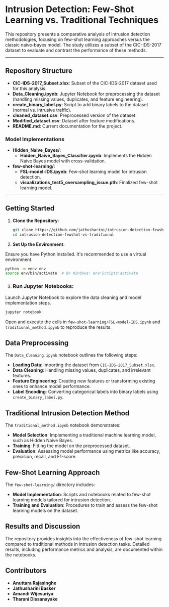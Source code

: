 # Intrusion Detection: Few-Shot Learning vs. Traditional Techniques

This repository presents a comparative analysis of intrusion detection methodologies, focusing on few-shot learning approaches versus the classic naive-bayes model. The study utilizes a subset of the CIC-IDS-2017 dataset to evaluate and contrast the performance of these methods.

---

## Repository Structure

- **CIC-IDS-2017_Subset.xlsx**: Subset of the CIC-IDS-2017 dataset used for this analysis.
- **Data_Cleaning.ipynb**: Jupyter Notebook for preprocessing the dataset (handling missing values, duplicates, and feature engineering).
- **create_binary_label.py**: Script to add binary labels to the dataset (normal vs. intrusive traffic).
- **cleaned_dataset.csv**: Preprocessed version of the dataset.
- **Modified_dataset.csv**: Dataset after feature modifications.
- **README.md**: Current documentation for the project.

### Model Implementations
- **Hidden_Naive_Bayes/**:
  - **Hidden_Naive_Bayes_Classifier.ipynb**: Implements the Hidden Naive Bayes model with cross-validation.
- **few-shot-learning/**:
  - **FSL-model-IDS.ipynb**: Few-shot learning model for intrusion detection.
  - **visualizations_test5_oversampling_issue.pth**: Finalized few-shot learning model.

---

## Getting Started

1. **Clone the Repository**:

   ```bash
   git clone https://github.com/jathusharini/intrusion-detection-fewshot-vs-traditional.git
   cd intrusion-detection-fewshot-vs-traditional
   ```

2. **Set Up the Environment**:

Ensure you have Python installed. It's recommended to use a virtual environment.

```bash
python -m venv env
source env/bin/activate  # On Windows: env\Scripts\activate
```

3. ### Run Jupyter Notebooks:

Launch Jupyter Notebook to explore the data cleaning and model implementation steps.

```bash
jupyter notebook
```

Open and execute the cells in `few-shot-learning/FSL-model-IDS.ipynb` and `traditional_method.ipynb` to reproduce the results.

## Data Preprocessing

The `Data_Cleaning.ipynb` notebook outlines the following steps:

- **Loading Data**: Importing the dataset from `CIC-IDS-2017_Subset.xlsx`.
- **Data Cleaning**: Handling missing values, duplicates, and irrelevant features.
- **Feature Engineering**: Creating new features or transforming existing ones to enhance model performance.
- **Label Encoding**: Converting categorical labels into binary labels using `create_binary_label.py`.

## Traditional Intrusion Detection Method

The `traditional_method.ipynb` notebook demonstrates:

- **Model Selection**: Implementing a traditional machine learning model, such as Hidden Naive Bayes.
- **Training**: Fitting the model on the preprocessed dataset.
- **Evaluation**: Assessing model performance using metrics like accuracy, precision, recall, and F1-score.

## Few-Shot Learning Approach

The `few-shot-learning/` directory includes:

- **Model Implementation**: Scripts and notebooks related to few-shot learning models tailored for intrusion detection.
- **Training and Evaluation**: Procedures to train and assess the few-shot learning models on the dataset.

## Results and Discussion

The repository provides insights into the effectiveness of few-shot learning compared to traditional methods in intrusion detection tasks. Detailed results, including performance metrics and analysis, are documented within the notebooks.

## Contributors

- **Anuttara Rajasinghe**
- **Jathusharini Basker**
- **Amandi Wijesuriya**
- **Tharani Dissanayake**

